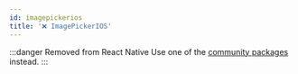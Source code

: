 ```yaml
---
id: imagepickerios
title: '❌ ImagePickerIOS'
---
```


:::danger Removed from React Native
Use one of the [community packages](https://reactnative.directory/?search=image+picker) instead.
:::
